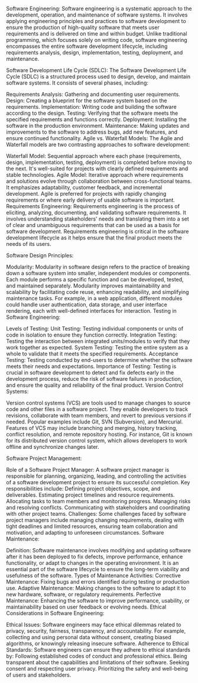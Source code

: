 Software Engineering:
Software engineering is a systematic approach to the development, operation, and maintenance of software systems. It involves applying engineering principles and practices to software development to ensure the production of high-quality software that meets user requirements and is delivered on time and within budget. Unlike traditional programming, which focuses solely on writing code, software engineering encompasses the entire software development lifecycle, including requirements analysis, design, implementation, testing, deployment, and maintenance.

Software Development Life Cycle (SDLC):
The Software Development Life Cycle (SDLC) is a structured process used to design, develop, and maintain software systems. It consists of several phases, including:

Requirements Analysis: Gathering and documenting user requirements.
Design: Creating a blueprint for the software system based on the requirements.
Implementation: Writing code and building the software according to the design.
Testing: Verifying that the software meets the specified requirements and functions correctly.
Deployment: Installing the software in the production environment.
Maintenance: Making updates and improvements to the software to address bugs, add new features, and ensure continued functionality.
Agile vs. Waterfall Models:
The Agile and Waterfall models are two contrasting approaches to software development:

Waterfall Model: Sequential approach where each phase (requirements, design, implementation, testing, deployment) is completed before moving to the next. It's well-suited for projects with clearly defined requirements and stable technologies.
Agile Model: Iterative approach where requirements and solutions evolve through collaboration between cross-functional teams. It emphasizes adaptability, customer feedback, and incremental development. Agile is preferred for projects with rapidly changing requirements or where early delivery of usable software is important.
Requirements Engineering:
Requirements engineering is the process of eliciting, analyzing, documenting, and validating software requirements. It involves understanding stakeholders' needs and translating them into a set of clear and unambiguous requirements that can be used as a basis for software development. Requirements engineering is critical in the software development lifecycle as it helps ensure that the final product meets the needs of its users.

Software Design Principles:

Modularity: Modularity in software design refers to the practice of breaking down a software system into smaller, independent modules or components. Each module performs a specific function and can be developed, tested, and maintained separately. Modularity improves maintainability and scalability by facilitating code reuse, enhancing readability, and simplifying maintenance tasks. For example, in a web application, different modules could handle user authentication, data storage, and user interface rendering, each with well-defined interfaces for interaction.
Testing in Software Engineering:

Levels of Testing:
Unit Testing: Testing individual components or units of code in isolation to ensure they function correctly.
Integration Testing: Testing the interaction between integrated units/modules to verify that they work together as expected.
System Testing: Testing the entire system as a whole to validate that it meets the specified requirements.
Acceptance Testing: Testing conducted by end-users to determine whether the software meets their needs and expectations.
Importance of Testing: Testing is crucial in software development to detect and fix defects early in the development process, reduce the risk of software failures in production, and ensure the quality and reliability of the final product.
Version Control Systems:

Version control systems (VCS) are tools used to manage changes to source code and other files in a software project. They enable developers to track revisions, collaborate with team members, and revert to previous versions if needed. Popular examples include Git, SVN (Subversion), and Mercurial.
Features of VCS may include branching and merging, history tracking, conflict resolution, and remote repository hosting. For instance, Git is known for its distributed version control system, which allows developers to work offline and synchronize changes later.

Software Project Management:

Role of a Software Project Manager: A software project manager is responsible for planning, organizing, leading, and controlling the activities of a software development project to ensure its successful completion. Key responsibilities include:
Defining project objectives, scope, and deliverables.
Estimating project timelines and resource requirements.
Allocating tasks to team members and monitoring progress.
Managing risks and resolving conflicts.
Communicating with stakeholders and coordinating with other project teams.
Challenges: Some challenges faced by software project managers include managing changing requirements, dealing with tight deadlines and limited resources, ensuring team collaboration and motivation, and adapting to unforeseen circumstances.
Software Maintenance:

Definition: Software maintenance involves modifying and updating software after it has been deployed to fix defects, improve performance, enhance functionality, or adapt to changes in the operating environment. It is an essential part of the software lifecycle to ensure the long-term viability and usefulness of the software.
Types of Maintenance Activities:
Corrective Maintenance: Fixing bugs and errors identified during testing or production use.
Adaptive Maintenance: Making changes to the software to adapt it to new hardware, software, or regulatory requirements.
Perfective Maintenance: Enhancing the software to improve performance, usability, or maintainability based on user feedback or evolving needs.
Ethical Considerations in Software Engineering:

Ethical Issues: Software engineers may face ethical dilemmas related to privacy, security, fairness, transparency, and accountability. For example, collecting and using personal data without consent, creating biased algorithms, or knowingly releasing insecure software.
Adherence to Ethical Standards: Software engineers can ensure they adhere to ethical standards by:
Following established codes of conduct and professional ethics.
Being transparent about the capabilities and limitations of their software.
Seeking consent and respecting user privacy.
Prioritizing the safety and well-being of users and stakeholders.



